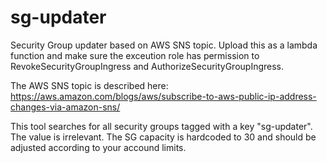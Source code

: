 # sg-updater
Security Group updater based on AWS SNS topic.  Upload this as a lambda function and make sure the exceution role has permission to RevokeSecurityGroupIngress and AuthorizeSecurityGroupIngress.

The AWS SNS topic is described here: https://aws.amazon.com/blogs/aws/subscribe-to-aws-public-ip-address-changes-via-amazon-sns/

This tool searches for all security groups tagged with a key "sg-updater".  The value is irrelevant.  The SG capacity is hardcoded to 30 and should be adjusted according to your accound limits.  



